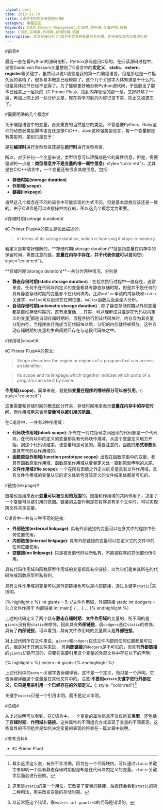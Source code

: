 ```yaml
---
layout: post
time: 2013-11-30
title: C语言中的内存管理那些事0
category: 编程语言
keywords: C语言,Memory Management,存储类,作用域,存储时期,链接
tags: C语言,存储类,作用域,存储时期,链接
description: 本文仔细分析了C语言中的各种变量的生存期、作用域及其内存管理机制
---
```


#前言#

最近一直在看Python的源码剖析，Python源码是用C写的，在阅读源码过程中，发现Guido van Rossum大量使用了C语言中的**宏定义**、**static**、**extern**、**register**等关键字，虽然可以说C语言是我的第一门编程语言，但是那也是一件挺久远的事情了，很多基本概念已经模糊了，这个几个关键字大体知道是干什么的，但是具体细节已经不记得了。为了能够更好地分析Python源代码，于是翻出了那本已经蒙上一层灰的《C Primer Plus》，找到内存管理的那一章，又好好啃了一遍，再加上网上的一些分析文章，现在将学习到的内容记录下来，防止又被遗忘了。

#需要明确的几个概念#

关于编程语言中的变量，首先重要的当然是它的类型，不管是像Python、Ruby这种的动态弱类型脚本语言还是像C\C++、Java这种强类型语言，每一个变量都是有类型的，差别只是在于：

是在**编译时**进行类型检查还是在**运行时**进行类型检查。

所以，对于任何一个变量来说，类型信息可以理解成是它的属性信息，但是，需要强调的一点是：**类型信息并不是变量的唯一属性信息**{: style="color:red"}，尤其是在C\C++语言中，一个变量还有很多其他信息，包括:

- **存储时期(storage duration)**
- **作用域(scope)**
- **链接(linkpage)**

虽然这几个概念在不同的语言中可能实现的方式不同，但是基本思想应该还是一致的。由于C语言是可以直接操控内存的，所以这几个概念尤为重要。

#存储时期(sotrage duration)#

《C Primer Plus》中的原文是如此描述的:

> in terms of its sotrage duration, which is how long it stays in memory.

看定义是非常好理解的，**存储时期(storage duration)**就是指变量在内存中的保留时间，需要注意的是，**变量在内存中存在，并不代表你就可以访问它**{: style="color:red"}。

**存储时期(storage duration)**一共分为两种情况，分别是

- **静态存储时期(static storage duration)**：在程序执行过程中一直存在，通常来说，任何不在代码块内定义的变量都具有静态存储时期，但是并不是任何的具有静态存储时期的变量都不在代码块内，比如`malloc`申请的内存块和`static`关键字，`malloc`可以出现在任何位置，`malloc`函数后面会深入分析。
- **自动存储时期(automatic storage duration)**：除了静态存储时期以外的变量都是自动存储时期的，这有点废话……其实，可以理解成只要是在代码块内定义的变量[^1]都是自动存储时期的，当程序执行到该代码块时，内存会为其变量分配内存，当程序执行完成当前代码块以后，分配的内存就将被释放。这些自动存储时期的变量的生命周期只存在与这段代码块之中。

#作用域(scope)#

《C Primer Plus》中的原文:

> Scope describes the region or regions of a program that can access an identifier.

> Its scope and its linkpage,which together indicate which parts of a program can use it by name.

**作用域(scope)**，简单来说，就是指**变量在程序的哪些部分可以被引用。**{: style="color:red"}

这里需要和存储时期的概念区分开来，存储时期用来表示**变量在内存中的存在时间**，而作用域用来表示**变量可以被引用的范围**。

在C语言中，一共有3种作用域：

- **代码块作用域(block scope)**: 所有在一对花括号之间出现的代码都是一个代码块，在代码块中的定义的变量都具有代码块作用域。从这个变量定义地方开始，到这个代码块结束，该变量均是可见的。需要注意的，函数的**形式参数**也是具有代码块作用域的。
- **函数原型作用域(function prototype scope)**: 出现在函数原型中的变量，都具有函数原型作用域，函数原型作用域从变量定义处一直到原型申明的末尾。
- **文件作用域(file scope)**: 一个在所有函数之外定义的变量具有文件作用域，具有文件作用域的变量从它的定义处到包含该定义的文件结尾处都是可见的。

#链接(linkpage)#

链接也是用来表示**变量可以被引用的范围**的，链接和作用域的共同作用下，决定了一个变量可以被引用的范围。链接的主要作用是在程序具有多个文件时，可以实现跨文件共享变量。

C语言中一共有三种不同的链接:

- **外部链接(external linkpage)**: 具有外部链接的变量可以在多文件的程序中任何位置使用。
- **内部链接(internal linkpage)**: 具有外部链接的变量可以在定义它的文件中的任何位置使用。
- **空链接(no linkpage)**: 只是被当前代码块所私有，不能被程序的其他部分所引用。

具有代码作用域和函数原型作用域的变量都具有空链接，以为它们是由其所在的代码块或函数原型所私有的。

具有文件作用域的变量可以是外部链接也可以是内部链接，通过关键字`static`[^2]来指明。

{% highlight c %}
int giants = 5; //文件作用域，外部链接
static int dodgers = 3; //文件作用于 内部链接
int main()
{
    ...
}
    ...
{% endhighlight %}

上述的代码定义了两个具有**静态存储时期**、**文件作用域**的变量的，所不同的是`giants`没有用`static`来修饰，因此具有**外部链接**，而`dodgers`通过`static`的修饰，具有了**内部链接**。可以看到，具有文件作用域的变量默认是**外部链接**。

对上述代码所在文件来说，`giants`和`dodgers`在该文件内部的任何位置都是可见的，但是对于其他文件来说， 具**内部链接**的`dodgers`是不可见的，而具有**外部链接**的`giants`却是可见的，只要在需要引用这个变量的外部文件中存在以下的声明:

{% highlight c %}
extern int giants
{% endhighlight %}

上述代码中的`extern`关键字告诉编译器，这不是一个定义，而只是一个声明，它告诉编译器这个变量是在其他文件中的。注意:**不要用`extern`关键字进行外部定义，它只是用来引用一个已经存在的外部定义。**{: style="color:red"}[^3]

关键字`extern`只是一个引用申明，而不是定义申明。

#总结#

从上述说明可以看到，在C语言中，一个变量的属性信息不仅仅是其**类型**，还包括了**存储时期**、**作用域**和**链接**。这些属性的不同组合方式呈现了变量的不同表现，这些属性的不同组合是如何决定变量的表现的将会在一篇文章中说明。

#参考资料#

- 《C Primer Plus》


[^1]: 其实这里这么说，有些不太准确，因为在一个代码块内，可以通过`static`关键字来申明一个具有静态存储时期但是却是在代码块内定义的变量。`static`关键字后面会进行说明。

[^2]: 这里是`static`的第一个用法，它改变了变量的链接，后面还会看到`static`的第二种用法，用来改变变量的存储时期。

[^3]: 以前常犯这个错误，像`extern int giants=1`的代码是错误的。
